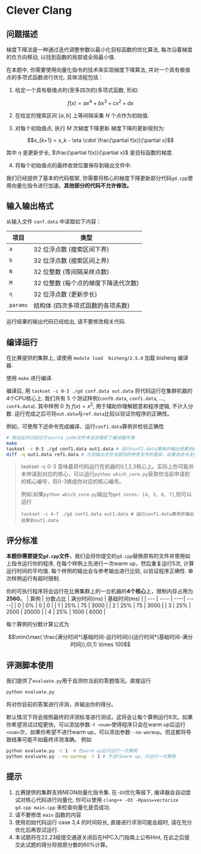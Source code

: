 # Clever Clang
## 问题描述

梯度下降法是一种通过迭代调整参数以最小化目标函数的优化算法, 每次沿着梯度的负方向移动, 以找到函数的局部或全局最小值. 

在本题中, 你需要使用向量化指令的技术来实现梯度下降算法, 并对一个具有极值点的多项式函数进行优化. 具体流程包括：

1. 给定一个具有极值点的(至多四次的)多项式函数, 形如:

$$f(x) = a x^4 + b x^3 + c x^2 + d x$$

2. 在给定的搜索区间 $[a, b]$ 上等间隔采集 $N$ 个点作为初始值.

3. 对每个初始值点, 执行 $M$ 次梯度下降更新.梯度下降的更新规则为:

$$x_{k+1} = x_k - \eta \cdot \frac{\partial f(x)}{\partial x}$$

其中 $\eta$ 是更新步长, $\frac{\partial f(x)}{\partial x}$ 是目标函数的梯度.

4. 将每个初始值点的最终收敛位置保存到输出文件中.

我们已经提供了基本的代码框架, 你需要将核心的梯度下降更新部分代码`gd.cpp`使用向量化指令进行加速。**其他部分的代码不允许修改。**

## 输入输出格式

从输入文件 `conf.data` 中读取如下内容：

| 项目 | 类型 |
| --- | --- |
| `a` | 32 位浮点数 (搜索区间下界) |
| `b` | 32 位浮点数 (搜索区间上界) |
| `N` | 32 位整数 (等间隔采样点数) |
| `M` | 32 位整数 (每个点的梯度下降迭代次数) |
| `η` | 32 位浮点数 (更新步长) |
| `params` | 结构体 (四次多项式函数的各项系数) |


运行结果的输出代码已经给出, 请不要修改相关代码.

## 编译运行

在比赛提供的集群上, 请使用 `module load  bisheng/2.5.0` 加载 bisheng 编译器.

使用 `make` 进行编译. 

编译后, 用 `taskset -c 0-3 ./gd conf.data out.data` 将代码运行在集群机器的4个CPU核心上. 我们共有 5 个测试样例(`conf0.data`, `conf1.data`, ..., `conf4.data`). 其中样例 0 为 $f(x)=x^2$, 用于辅助你理解题意和程序逻辑, 不计入分数. 运行完成之后可将`out.data`与`ref.data`比较以验证你程序的正确性。

例如，可使用下述命令完成编译、运行`conf1.data`算例并检验正确性
```bash
# 假设此时已经位于source_code文件夹且加载好了编译器环境
make
taskset -c 0-3 ./gd conf1.data out1.data # 运行conf1.data算例并输出结果到out1.data
diff -q out1.data ref1.data # 比较输出文件与提供的参考文件的差异，如果该命令无输出则代表两个文件一致，正确性校验通过
```

> taskset -c 0-3 意味着将代码运行在机器的0,1,2,3核心上。实际上你可能并未申请到对应的核心，可以运行`python which_core.py`获取你当前申请到的核心编号，将0-3换成你对应的核心编号。
>
> 例如:如果`python which_core.py`输出为`get cores: [4, 5, 6, 7]`,则可以运行
>    ```
>    taskset -c 4-7 ./gd conf1.data out1.data # 运行conf1.data算例并输出结果到out1.data
>    ```

## 评分标准

**本题你需要提交`gd.cpp`文件**，我们会将你提交的`gd.cpp`替换原有的文件并使用如上指令运行你的程序, 在每个样例上先进行一次warm up，然后重复运行5次, 计算运行时间的平均值. 每个样例的输出会与参考输出进行比较, 以验证程序正确性. 单次样例运行有超时限制.

你的可执行程序将会运行在比赛集群上的一台机器的**4个核心**上，限制内存占用为**256G**。
| 算例  | 分数占比 | 满分时间(ms) | 基础时间(ms) |
| --- | ---- | ----| -----|
| 0 | 0% | 0 | 0 |
| 1 | 25% | 75 | 3000 |
| 2 | 25% | 75 | 3000 |
| 3 | 25% | 2500 | 20000 |
| 4 | 25% | 1000 | 6000 |

每个算例的分数计算公式为

$$\min(\max( \frac{满分时间*(基础时间-运行时间)}{运行时间*(基础时间-满分时间)},0),1) \times 100$$

## 评测脚本使用

我们提供了`evaluate.py`用于自测你当前的答题情况。直接运行
``` bash
python evaluate.py
```
将对你目前的答案进行评测，并输出你的得分。

默认情况下将会按照最终的评测标准进行测试，这将会让每个算例运行6次。如果你希望测试过程更快，可以添加参数`-t <num>`使得程序只会在warm up后运行`<num>`次，如果你希望不进行warm up，可以添加参数`--no-warmup`。但这都将导致结果可能不如最终评测准确。
例如
``` bash
python evaluate.py -t 1  # 在warm up后只运行一次算例
python evaluate.py --no-warmup -t 1 # 不进行warm up，只运行一次算例
```

## 提示

1. 比赛提供的集群支持NEON向量化指令集. 在`-O3`优化等级下, 编译器会自动尝试对核心代码进行向量化. 你可以使用 `clang++ -O3 -Rpass=vectorize gd.cpp main.cpp` 来检查向量化是否成功. 
2. 请不要修改 `main` 函数的内容
3. 使用初始代码运行 case 3,4 的时间较长, 直接进行评测可能会超时, 请在充分优化后再尝试运行.
4. 本试题将在22,23级提交通道关闭后在HPC入门指南上公布Hint, 在此之后提交此试题的得分将按原分数的60%计算。


